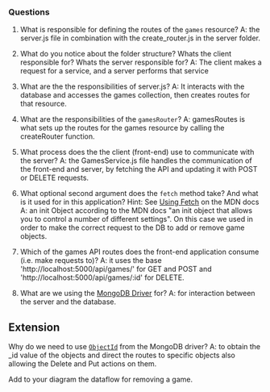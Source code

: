 ### Questions

1. What is responsible for defining the routes of the `games` resource?
    A: the server.js file in combination with the create_router.js in the server folder.

2. What do you notice about the folder structure?  Whats the client responsible for? Whats the server responsible for?
    A: The client makes a request for a service, and a server performs that service

3. What are the the responsibilities of server.js?
    A: It interacts with the database and accesses the games collection, then creates routes for that resource. 


4. What are the responsibilities of the `gamesRouter`?
    A: gamesRoutes is what sets up the routes for the games resource by calling the createRouter function. 

5. What process does the the client (front-end) use to communicate with the server?
    A: the GamesService.js file handles the communication of the front-end and server, by fetching the API and updating it with POST or DELETE requests. 

6. What optional second argument does the `fetch` method take? And what is it used for in this application? Hint: See [Using Fetch](https://developer.mozilla.org/en-US/docs/Web/API/Fetch_API/Using_Fetch) on the MDN docs
    A: an init Object according to the MDN docs "an init object that allows you to control a number of different settings". On this case we used in order to make the correct request to the DB to add or remove game objects. 

7. Which of the games API routes does the front-end application consume (i.e. make requests to)?
    A: it uses the base 'http://localhost:5000/api/games/' for GET and POST
    and 'http://localhost:5000/api/games/:id' for DELETE. 

8. What are we using the [MongoDB Driver](http://mongodb.github.io/node-mongodb-native/) for?
    A: for interaction between the server and the database. 

## Extension

Why do we need to use [`ObjectId`](https://mongodb.github.io/node-mongodb-native/api-bson-generated/objectid.html) from the MongoDB driver?
    A: to obtain the _id value of the objects and direct the routes to specific objects also allowing the Delete and Put actions on them. 

Add to your diagram the dataflow for removing a game.
